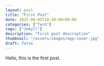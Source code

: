 ```yaml
---
layout: post
title: "First Post"
date: 2025-06-05T10:30:00+09:00
categories: ["Tech"]
tags: ["Jekyll"]
description: "First post description"
thumbnail: "/assets/images/ogp-cover.jpg"
draft: false
---
```


Hello, this is the first post.
